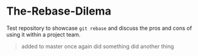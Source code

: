 # The-Rebase-Dilema

Test repository to showcase ```git rebase``` and discuss the pros and cons of using it within a project team.

> added to master once again
> did something
> did another thing